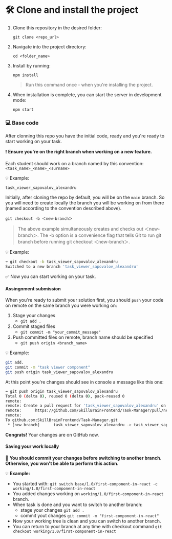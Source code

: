 # 🛠 Clone and install the project

1. Clone this repository in the desired folder:

    `git clone <repo_url>`

2. Navigate into the project directory:

    `cd <folder_name>`

3. Install by running:

    `npm install`

    > Run this command once - when you're installing  the project. 

4. When installation is complete, you can start the server in development mode:

    `npm start`


### 💻 Base code

After clonning this repo you have the initial code, ready and you're ready to start working on your task.

❗️ **Ensure you're on the right branch when working on a new feature.** 

Each student should work on a branch named by this convention: `<task_name>_<name>_<surname>`

💡 Example:

`task_viewer_sapovalov_alexandru`

Initially, after cloning the repo by default, you will be on the `main` branch. So you will need to create locally the branch you will be working on from there (named according to the convention described above).

`git checkout -b ＜new-branch＞`

>The above example simultaneously creates and checks out ＜new-branch＞. The -b option is a convenience flag that tells Git to run git branch before running git checkout ＜new-branch＞.

💡 Example:

```bash
➜ git checkout -b task_viewer_sapovalov_alexandru
Switched to a new branch 'task_viewer_sapovalov_alexandru'
```

✅ Now you can start working on your task.

#### Assingnment submission

When you're ready to submit your solution first, you should `push` your code on remote on the same branch you were working on:

1. Stage your changes
   -  `git add .`
2. Commit staged files
   - `git commit -m "your_commit_message"`
3. Push committed files on remote, branch name should be specified
   - `git push origin <branch_name>` 

💡 Example:

```bash
git add.
git commit -m "task viewer component"
git push origin task_viewer_sapovalov_alexandru
```

At this point you're changes should see in console a message like this one:
```bash
➜ git push origin task_viewer_sapovalov_alexandru    
Total 0 (delta 0), reused 0 (delta 0), pack-reused 0
remote: 
remote: Create a pull request for 'task_viewer_sapovalov_alexandru' on GitHub by visiting:
remote:      https://github.com/SkillBrainFrontend/Task-Manager/pull/new/task_viewer_sapovalov_alexandru
remote: 
To github.com:SkillBrainFrontend/Task-Manager.git
 * [new branch]      task_viewer_sapovalov_alexandru -> task_viewer_sapovalov_alexandru
 ``` 

**Congrats!** Your changes are on GitHub now.



 #### Saving your work locally

🚨 **You should commit your changes before switching to another branch. Otherwise, you won't be able to perform this action.**

💡 **Example:**

- You started with:
`git switch base/1.0/first-component-in-react -c working/1.0/first-component-in-react`
- You added changes working on `working/1.0/first-component-in-react` branch.
- When task is done and you want to switch to another branch: 
  - stage your changes `git add .`
  - commit yout changes `git commit -m "first-component-in-react"`
- Now your working tree is clean and you can switch to another branch.
- You can return to your branch at any time with checkout command `git checkout working/1.0/first-component-in-react`
  
